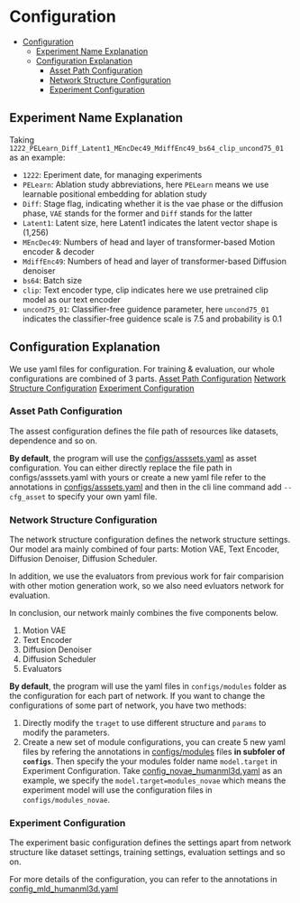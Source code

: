 # Configuration

- [Configuration](#configuration)
  - [Experiment Name Explanation](#experiment-name-explanation)
  - [Configuration Explanation](#configuration-explanation)
    - [Asset Path Configuration](#asset-path-configuration)
    - [Network Structure Configuration](#network-structure-configuration)
    - [Experiment Configuration](#experiment-configuration)

## Experiment Name Explanation

Taking `1222_PELearn_Diff_Latent1_MEncDec49_MdiffEnc49_bs64_clip_uncond75_01` as an example:

- `1222`: Eperiment date, for managing experiments
- `PELearn`: Ablation study abbreviations, here `PELearn` means we use learnable positional embedding for ablation study
- `Diff`: Stage flag, indicating whether it is the vae phase or the diffusion phase, `VAE` stands for the former and `Diff` stands for the latter
- `Latent1`: Latent size, here Latent1 indicates the latent vector shape is (1,256)
- `MEncDec49`: Numbers of head and layer of transformer-based Motion encoder & decoder
- `MdiffEnc49`: Numbers of head and layer of transformer-based Diffusion denoiser
- `bs64`: Batch size
- `clip`: Text encoder type, clip indicates here we use pretrained clip model as our text encoder
- `uncond75_01`: Classifier-free guidence parameter, here `uncond75_01` indicates the classifier-free guidence scale is 7.5 and probability is 0.1

## Configuration Explanation

We use yaml files for configuration. For training & evaluation, our whole configurations are combined of 3 parts.
[Asset Path Configuration](#asset-path-configuration)
[Network Structure Configuration](#network-structure-configuration)
[Experiment Configuration](#experiment-configuration)

### Asset Path Configuration

The assest configuration defines the file path of resources like datasets, dependence and so on.

**By default**, the program will use the [configs/asssets.yaml](./asssets.yaml) as asset configuration. You can either directly replace the file path in configs/asssets.yaml with yours or create a new yaml file refer to the annotations in [configs/asssets.yaml](./asssets.yaml) and then in the cli line command add `--cfg_asset` to specify your own yaml file.

### Network Structure Configuration

The network structure configuration defines the network structure settings. Our model ara mainly combined of four parts: Motion VAE, Text Encoder, Diffusion Denoiser, Diffusion Scheduler.

In addition, we use the evaluators from previous work for fair comparision with other motion generation work, so we also need evluators network for evaluation.

In conclusion, our network mainly combines the five components below.

1. Motion VAE
2. Text Encoder
3. Diffusion Denoiser
4. Diffusion Scheduler
5. Evaluators

**By default**, the program will use the yaml files in `configs/modules` folder as the configuration for each part of network. If you want to change the configurations of some part of network, you have two methods:

1. Directly modify the `traget` to use different structure and `params` to modify the parameters.
2. Create a new set of module configurations, you can create 5 new yaml files by refering the annotations in [configs/modules](./modules) files **in subfoler of `configs`**. Then specify the your modules folder name `model.target` in Experiment Configuration. Take [config_novae_humanml3d.yaml](./config_novae_humanml3d.yaml) as an example, we specify the `model.target=modules_novae` which means the experiment model will use the configuration files in `configs/modules_novae`.

### Experiment Configuration

The experiment basic configuration defines the settings apart from network structure like dataset settings, training settings, evaluation settings and so on.

For more details of the configuration, you can refer to the annotations in [config_mld_humanml3d.yaml](./config_mld_humanml3d.yaml)
